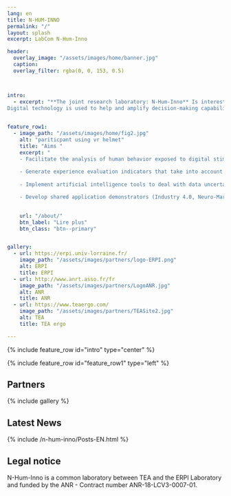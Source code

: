 ```yaml
---
lang: en
title: N-HUM-INNO
permalink: "/"
layout: splash
excerpt: LabCom N-Hum-Inno

header:
  overlay_image: "/assets/images/home/banner.jpg"
  caption: 
  overlay_filter: rgba(0, 0, 153, 0.5)



intro: 
  - excerpt: "**The joint research laboratory: N-Hum-Inno** Is interested in the study of digitally supported human-human and human-machine interactions, with the vision of : technology at the service of people.
Digital technology is used to help and amplify decision-making capabilities in increasingly complex environments (increased information processing, more frequent stakeholder interactions, real vs. virtual interfaces, etc.)."
 

feature_row1:
  - image_path: "/assets/images/home/fig2.jpg" 
    alt: "pariticpant using vr helmet"
    title: "Aims "
    excerpt: "
    - Facilitate the analysis of human behavior exposed to digital stimuli
    
    - Generate experience evaluation indicators that take into account the diversity of data and provide useful information to designers and users
    
    - Implement artificial intelligence tools to deal with data uncertainty

    - Develop shared application demonstrators (Industry 4.0, Neuro-Marketing, Smart-City...) "

    
    url: "/about/"
    btn_label: "Lire plus"
    btn_class: "btn--primary"


gallery:
  - url: https://erpi.univ-lorraine.fr/
    image_path: "/assets/images/partners/logo-ERPI.png"
    alt: ERPI
    title: ERPI
  - url: http://www.anrt.asso.fr/fr
    image_path: "/assets/images/partners/LogoANR.jpg"
    alt: ANR
    title: ANR
  - url: https://www.teaergo.com/
    image_path: "/assets/images/partners/TEASite2.jpg"
    alt: TEA
    title: TEA ergo

---
```




{% include feature_row id="intro" type="center" %}

{% include feature_row id="feature_row1" type="left" %}

<!-- {% include feature_row id="feature_row2" type="right" %}  

 -->


## Partners

{% include gallery %}

## Latest News


{% include /n-hum-inno/Posts-EN.html %}


## Legal notice

N-Hum-Inno is a common laboratory between TEA and the ERPI Laboratory and funded by the ANR - Contract number ANR-18-LCV3-0007-01.

